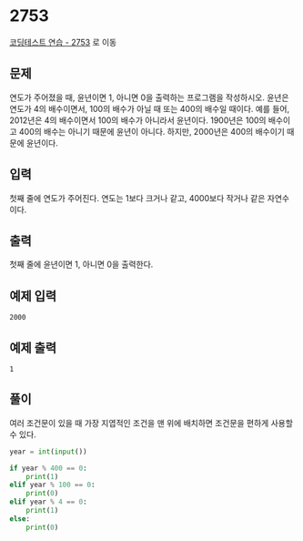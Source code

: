 # 2753

[코딩테스트 연습 - 2753][1] 로 이동

## 문제

연도가 주어졌을 때, 윤년이면 1, 아니면 0을 출력하는 프로그램을 작성하시오.
윤년은 연도가 4의 배수이면서, 100의 배수가 아닐 때 또는 400의 배수일 때이다.
예를 들어, 2012년은 4의 배수이면서 100의 배수가 아니라서 윤년이다. 1900년은 100의 배수이고 400의 배수는 아니기 때문에 윤년이 아니다. 하지만, 2000년은 400의 배수이기 때문에 윤년이다.

## 입력

첫째 줄에 연도가 주어진다. 연도는 1보다 크거나 같고, 4000보다 작거나 같은 자연수이다.

## 출력

첫째 줄에 윤년이면 1, 아니면 0을 출력한다.

## 예제 입력

```
2000
```

## 예제 출력

```
1
```

## 풀이

여러 조건문이 있을 때 가장 지엽적인 조건을 맨 위에 배치하면
조건문을 편하게 사용할 수 있다.

```python
year = int(input())

if year % 400 == 0:
    print(1)
elif year % 100 == 0:
    print(0)
elif year % 4 == 0:
    print(1)
else:
    print(0)

```

[1]: https://www.acmicpc.net/problem/2753
